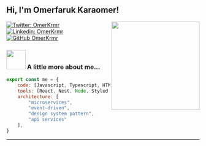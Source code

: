 <h2> Hi, I'm Omerfaruk Karaomer! </h2>
<img align='right' src="https://i.ibb.co/Bt7v5C6/hacker-hacker-man.gif" width="230"> 
</em></p>

[![Twitter: OmerKrmr](https://img.shields.io/twitter/follow/omerkrmr?style=social)](https://twitter.com/omerkrmr)
[![Linkedin: OmerKrmr](https://img.shields.io/badge/-omerkrmr-blue?style=flat-square&logo=Linkedin&logoColor=white&link=https://www.linkedin.com/in/omerfarukkaraomer/)](https://www.linkedin.com/in/%C3%B6merfaruk-kara%C3%B6mer-08159620b/)
[![GitHub OmerKrmr](https://img.shields.io/github/followers/krmrr?label=follow&style=social)](https://github.com/krmrr)

### <img style="border-raidus: 15px;" src="https://i.ibb.co/Bt7v5C6/hacker-hacker-man.gif" width="50"> A little more about me...

```javascript
export const me = {
	code: [Javascript, Typescript, HTML, CSS, PHP, Java],
	tools: [React, Nest, Node, Styled - Components, Jest, Docker],
	architecture: [
		"microservices",
		"event-driven",
		"design system pattern",
		"api services"
	],
}
```

---
